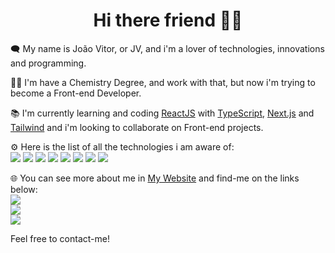 <h1 align='center'> Hi there friend 👋😄</h1>

🗨 My name is João Vitor, or JV, and i'm a lover of technologies, innovations and programming.

👨‍💻 I'm have a Chemistry Degree, and work with that, but now i'm trying to become a Front-end Developer.

📚 I'm currently learning and coding [ReactJS](https://reactjs.org/) with [TypeScript](https://www.typescriptlang.org/), [Next.js](https://nextjs.org/) and [Tailwind](https://tailwindcss.com/) and i'm looking to collaborate on Front-end projects.

⚙ Here is the list of all the technologies i am aware of:</br>
<img src="https://img.shields.io/badge/HTML5-E34F26?style=for-the-badge&logo=html5&logoColor=white"/>
<img src="https://img.shields.io/badge/CSS3-1572B6?style=for-the-badge&logo=css3&logoColor=white"/>
<img src="https://img.shields.io/badge/Sass-CC6699?style=for-the-badge&logo=sass&logoColor=white"/>
<img src="https://img.shields.io/badge/JavaScript-323330?style=for-the-badge&logo=javascript&logoColor=F7DF1E"/>
<img src="https://img.shields.io/badge/React-20232A?style=for-the-badge&logo=react&logoColor=61DAFB"/>
<img src="https://img.shields.io/badge/TypeScript-007ACC?style=for-the-badge&logo=typescript&logoColor=white"/>
<img src="https://img.shields.io/badge/next.js-000000?style=for-the-badge&logo=nextdotjs&logoColor=white"/>
<img src="https://img.shields.io/badge/Tailwind_CSS-38B2AC?style=for-the-badge&logo=tailwind-css&logoColor=white"/>

🌐 You can see more about me in [My Website](https://jvphoenixportfolio.netlify.app/) and find-me on the links below:
<br/><a href="https://www.linkedin.com/in/jvbo/"><img src="https://img.shields.io/badge/LinkedIn-0077B5?style=for-the-badge&logo=linkedin&logoColor=white" target="_blank" /></a>
<br/><a href="https://discordapp.com/users/337024544617267210"><img src="https://img.shields.io/badge/Discord-7289DA?style=for-the-badge&logo=discord&logoColor=white" target="_blank" /></a>
<br/><a href="mailto:jvitorcocal07@gmail.com"><img src="https://img.shields.io/badge/Gmail-D14836?style=for-the-badge&logo=gmail&logoColor=white" target="_blank" /></a>

Feel free to contact-me!
